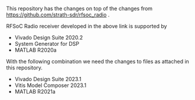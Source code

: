 This repository has the changes on top of the changes from https://github.com/strath-sdr/rfsoc_radio .

RFSoC Radio receiver developed in the above link is supported by 
* Vivado Design Suite 2020.2
* System Generator for DSP
* MATLAB R2020a

With the following combination we need the changes to files as attached in this repository.

* Vivado Design Suite 2023.1
* Vitis Model Composer 2023.1
* MATLAB R2021a


